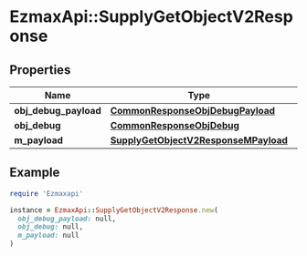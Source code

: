# EzmaxApi::SupplyGetObjectV2Response

## Properties

| Name | Type | Description | Notes |
| ---- | ---- | ----------- | ----- |
| **obj_debug_payload** | [**CommonResponseObjDebugPayload**](CommonResponseObjDebugPayload.md) |  |  |
| **obj_debug** | [**CommonResponseObjDebug**](CommonResponseObjDebug.md) |  | [optional] |
| **m_payload** | [**SupplyGetObjectV2ResponseMPayload**](SupplyGetObjectV2ResponseMPayload.md) |  |  |

## Example

```ruby
require 'Ezmaxapi'

instance = EzmaxApi::SupplyGetObjectV2Response.new(
  obj_debug_payload: null,
  obj_debug: null,
  m_payload: null
)
```


